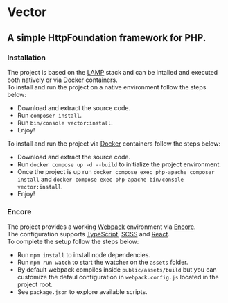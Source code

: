# Vector

## A simple HttpFoundation framework for PHP.  

### Installation

The project is based on the [LAMP](https://it.wikipedia.org/wiki/LAMP) stack and can be intalled and executed both natively or via [Docker](https://www.docker.com/) containers.  
To install and run the project on a native environment follow the steps below:  

- Download and extract the source code.  
- Run `` composer install ``.  
- Run `` bin/console vector:install ``.  
- Enjoy!

To install and run the project via [Docker](https://www.docker.com/) containers follow the steps below:  

- Download and extract the source code.  
- Run `` docker compose up -d --build `` to initialize the project environment.  
- Once the project is up run `` docker compose exec php-apache composer install `` and `` docker compose exec php-apache bin/console vector:install ``.  
- Enjoy!

### Encore

The project provides a working [Webpack](https://webpack.js.org/) environment via [Encore](https://symfony.com/doc/current/frontend/encore/index.html).  
The configuration supports [TypeScript](https://www.typescriptlang.org/), [SCSS](https://sass-lang.com/) and [React](https://react.dev/).  
To complete the setup follow the steps below:  

- Run `` npm install `` to install node dependencies.  
- Run `` npm run watch ``  to start the watcher on the `` assets `` folder.  
- By default webpack compiles inside `` public/assets/build `` but you can customize the defaul configuration in `` webpack.config.js `` located in the project root.  
- See `` package.json `` to explore available scripts.
